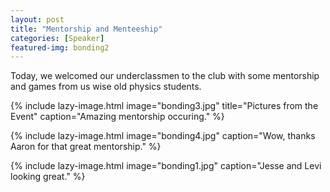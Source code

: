```yaml
---
layout: post
title: "Mentorship and Menteeship"
categories: [Speaker]
featured-img: bonding2
---
```


Today, we welcomed our underclassmen to the club with some mentorship and games from us wise old physics students.

{% include lazy-image.html 
   image="bonding3.jpg" 
   title="Pictures from the Event" 
   caption="Amazing mentorship occuring."
%}

{% include lazy-image.html 
   image="bonding4.jpg" 
   caption="Wow, thanks Aaron for that great mentorship."
%}

{% include lazy-image.html 
   image="bonding1.jpg" 
   caption="Jesse and Levi looking great."
%}